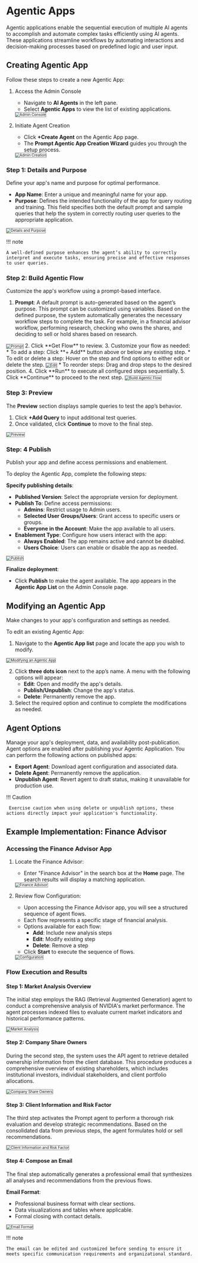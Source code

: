 # Agentic Apps

Agentic applications enable the sequential execution of multiple AI agents to accomplish and automate complex tasks efficiently using AI agents. These applications streamline workflows by automating interactions and decision-making processes based on predefined logic and user input.

## Creating Agentic App

Follow these steps to create a new Agentic App:

1. Access the Admin Console
    * Navigate to **AI Agents** in the left pane.
    * Select **Agentic Apps** to view the list of existing applications.
    <img src="../images/Agentic_App_1.png" alt="Admin Console" title="Admin Console" style="border: 1px solid gray; zoom:70%;">

2. Initiate Agent Creation
    * Click **+Create Agent** on the Agentic App page.
    * The **Prompt Agentic App Creation Wizard** guides you through the setup process.
    <img src="../images/Agentic_App_2.png" alt="Admin Creation" title="Admin Creation" style="border: 1px solid gray; zoom:70%;">

### Step 1: Details and Purpose

Define your app's name and purpose for optimal performance.

* **App Name**: Enter a unique and meaningful name for your app.
* **Purpose**: Defines the intended functionality of the app for query routing and training. This field specifies both the default prompt and sample queries that help the system in correctly routing user queries to the appropriate application.  
<img src="../images/Agentic_App_3.png" alt="Details and Purpose" title="Details and Purpose" style="border: 1px solid gray; zoom:70%;">

!!! note

    A well-defined purpose enhances the agent’s ability to correctly interpret and execute tasks, ensuring precise and effective responses to user queries.

### Step 2: Build Agentic Flow

Customize the app's workflow using a prompt-based interface.

1. **Prompt**: A default prompt is auto-generated based on the agent’s purpose. This prompt can be customized using variables. Based on the defined purpose, the system automatically generates the necessary workflow steps to complete the task. For example, in a financial advisor workflow, performing research, checking who owns the shares, and deciding to sell or hold shares based on research.  
<img src="../images/Agentic_App_4.png" alt="Prompt" title="Prompt" style="border: 1px solid gray; zoom:70%;">
2. Click **Get Flow** to review.
3. Customize your flow as needed:
    * To add a step: Click **+ Add** button above or below any existing step.
    * To edit or delete a step: Hover on the step and find options to either edit or delete the step.
    <img src="../images/Agentic_App_5.png" alt="Edit" title="Edit" style="border: 1px solid gray; zoom:70%;">
    * To reorder steps: Drag and drop steps to the desired position.
4. Click **Run** to execute all configured steps sequentially.
5. Click **Continue** to proceed to the next step.  
<img src="../images/Agentic_App_6.png" alt="Build Agentic Flow" title="Build Agentic Flow" style="border: 1px solid gray; zoom:70%;">

### Step 3: Preview

The **Preview** section displays sample queries to test the app’s behavior.

1. Click **+Add Query** to input additional test queries.
2. Once validated, click **Continue** to move to the final step.  
<img src="../images/Agentic_App_7.png" alt="Preview" title="Preview" style="border: 1px solid gray; zoom:70%;">

### Step: 4 Publish

Publish your app and define access permissions and enablement.

To deploy the Agentic App, complete the following steps:

**Specify publishing details**:

* **Published Version**: Select the appropriate version for deployment.
* **Publish To**: Define access permissions:
    * **Admins**: Restrict usage to Admin users.
    * **Selected User Groups/Users**: Grant access to specific users or groups.
    * **Everyone in the Account**: Make the app available to all users.
* **Enablement Type**: Configure how users interact with the app:
    * **Always Enabled**: The app remains active and cannot be disabled.
    * **Users Choice**: Users can enable or disable the app as needed.

<img src="../images/Agentic_App_8.png" alt="Publish" title="Publish" style="border: 1px solid gray; zoom:70%;">

**Finalize deployment**:

* Click **Publish** to make the agent available. The app appears in the **Agentic App List** on the Admin Console page.

## Modifying an Agentic App

Make changes to your app's configuration and settings as needed.

To edit an existing Agentic App:

1. Navigate to the **Agentic App list** page and locate the app you wish to modify.
<img src="../images/Agentic_App_9.png" alt="Modifying an Agentic App" title="Modifying an Agentic App" style="border: 1px solid gray; zoom:70%;">

2. Click **three dots icon** next to the app’s name. A menu with the following options will appear:
    * **Edit**: Open and modify the app's details.
    * **Publish/Unpublish**: Change the app's status.
    * **Delete**: Permanently remove the app.
3. Select the required option and continue to complete the modifications as needed.

## Agent Options

Manage your app's deployment, data, and availability post-publication. Agent options are enabled after publishing your Agentic Application. You can perform the following actions on published apps:

* **Export Agent**: Download agent configuration and associated data.
* **Delete Agent**: Permanently remove the application.
* **Unpublish Agent**: Revert agent to draft status, making it unavailable for production use.
  
!!! Caution

     Exercise caution when using delete or unpublish options, these actions directly impact your application's functionality.

## Example Implementation: Finance Advisor

### Accessing the Finance Advisor App

1. Locate the Finance Advisor:
    * Enter "Finance Advisor" in the search box at the **Home** page. The search results will display a matching application.  
    <img src="../images/Agentic_App_10.png" alt="Finance Advisor" title="Finance Advisor" style="border: 1px solid gray; zoom:70%;">

2. Review flow Configuration:
    * Upon accessing the Finance Advisor app, you will see a structured sequence of agent flows.
    * Each flow represents a specific stage of financial analysis.
    * Options available for each flow:
        * **Add**: Include new analysis steps
        * **Edit**: Modify existing step
        * **Delete**: Remove a step
    * Click **Start** to execute the sequence of flows.  
    <img src="../images/Agentic_App_11.png" alt="Configuration" title="Configuration" style="border: 1px solid gray; zoom:70%;">

### Flow Execution and Results

#### Step 1: Market Analysis Overview

The initial step employs the RAG (Retrieval Augmented Generation) agent to conduct a comprehensive analysis of NVIDIA's market performance. The agent processes indexed files to evaluate current market indicators and historical performance patterns.

<img src="../images/Agentic_App_12.png" alt="Market Analysis" title="Market Analysis" style="border: 1px solid gray; zoom:70%;">

#### Step 2: Company Share Owners

During the second step, the system uses the API agent to retrieve detailed ownership information from the client database. This procedure produces a comprehensive overview of existing shareholders, which includes institutional investors, individual stakeholders, and client portfolio allocations.

<img src="../images/Agentic_App_13.png" alt="Company Share Owners" title="Company Share Owners" style="border: 1px solid gray; zoom:70%;">

#### Step 3: Client Information and Risk Factor

The third step activates the Prompt agent to perform a thorough risk evaluation and develop strategic recommendations. Based on the consolidated data from previous steps, the agent formulates hold or sell recommendations.

<img src="../images/Agentic_App_14.png" alt="Client Information and Risk Factor" title="Client Information and Risk Factor" style="border: 1px solid gray; zoom:70%;">

#### Step 4: Compose an Email

The final step automatically generates a professional email that synthesizes all analyses and recommendations from the previous flows.

**Email Format**:

* Professional business format with clear sections.
* Data visualizations and tables where applicable.
* Formal closing with contact details.

<img src="../images/Agentic_App_15.png" alt="Email Format" title="Email Format" style="border: 1px solid gray; zoom:70%;">

!!! note

    The email can be edited and customized before sending to ensure it meets specific communication requirements and organizational standard.

    
